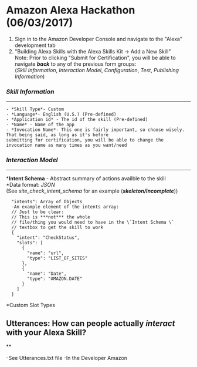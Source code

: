 # Amazon Alexa Hackathon (06/03/2017)
1. Sign in to the Amazon Developer Console and navigate to the "Alexa" development tab
2. "Building Alexa Skills with the Alexa Skills Kit -> Add a New Skill"  
Note: Prior to clicking "Submit for Certification", you will be able to navigate ***back*** to any of the previous form groups:  
(*Skill Information*, *Interaction Model*, *Configuration*, *Test*, *Publishing Information*)  
  
  ### _Skill Information_
  ---
    - *Skill Type*- Custom
    - *Language*- English (U.S.) (Pre-defined)
    - *Application id* - The id of the skill (Pre-defined)
    - *Name* - Name of the app
    - *Invocation Name*- This one is fairly important, so choose wisely. That being said, as long as it's before  
    submitting for certification, you will be able to change the invocation name as many times as you want/need 
    
  ### _Interaction Model_
  ---
  ***Intent Schema** - Abstract summary of actions availble to the skill  
  *Data format: *JSON*  
    (See _site_check_intent_schema_ for an example (***skeleton/incomplete***))  
  
      "intents": Array of Objects  
      -An example element of the intents array:  
      // Just to be clear:   
      // This is ***not*** the whole   
      // file/thing you would need to have in the \`Intent Schema \`    
      // textbox to get the skill to work  
      {  
        "intent": "CheckStatus",
        "slots": [  
          {  
            "name": "url",  
            "type": "LIST_OF_SITES"
          },
          {
            "name": "Date",
            "type": "AMAZON.DATE"
          }
        ]
      }
     

*Custom Slot Types
## Utterances: How can people actually _interact_ with your Alexa Skill?
**
  
-See Utterances.txt file 
-In the Developer Amazon 
